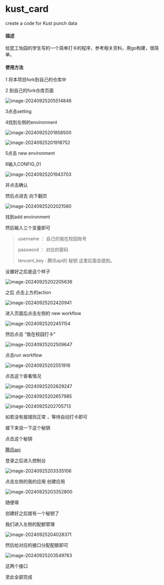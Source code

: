 # kust_card
create a code for Kust punch data





#### 描述

给昆工怡园的学生写的一个简单打卡的程序，参考相关资料，用go构建，很简单。

#### 使用方法



1 将本项目fork到自己的仓库中



2 到自己的fork仓库页面

![image-20240925205514846](README/image-20240925205514846-1727276619575.png)

3点击setting



4找到左侧的environment 

![image-20240925201858500](README/image-20240925201858500-1727276619576.png)

![image-20240925201918752](README/image-20240925201918752-1727276619577.png)

5点击 new environment

6输入CONFIG_01

![image-20240925201943703](README/image-20240925201943703-1727276619577.png)

并点击确认 



然后点进去 向下翻页



![image-20240925202021580](README/image-20240925202021580-1727276619577.png)

找到add environment





然后输入三个变量即可



>username ： 自己的我在校园账号
>
>password  ： 对应的密码
>
>tencent_key : 腾讯api的 秘钥 这里后面会提到。

设置好之后是这个样子



![image-20240925202205636](README/image-20240925202205636-1727276619577.png)

之后 点击上方的action



![image-20240925202420941](README/image-20240925202420941-1727276619577.png)

进入页面后点击左侧的 new workflow

![image-20240925202451154](README/image-20240925202451154-1727276619577.png)

然后点击 “我在校园打卡"



![image-20240925202509647](README/image-20240925202509647-1727276619578.png)

点击run workflow 

![image-20240925202551916](README/image-20240925202551916-1727276619578.png)

点击这个查看情况

![image-20240925202629247](README/image-20240925202629247-1727276619578.png)

![image-20240925202657985](README/image-20240925202657985-1727276619578.png)

![image-20240925202705713](README/image-20240925202705713-1727276619578.png)

如若没有报错则正常 ，等待自动打卡即可





接下来说一下这个秘钥



点击这个秘钥 

[腾讯api](https://lbs.qq.com/)

登录之后进入控制台

![image-20240925203335106](README/image-20240925203335106-1727276619578.png)

点击左侧的我的应用 创建应用 

![image-20240925203352800](README/image-20240925203352800-1727276619578.png)

随便填



创建好之后就有一个秘钥了



我们进入左侧的配额管理

![image-20240925204028371](README/image-20240925204028371-1727276619578.png)

然后给对应的接口分配配额即可



![image-20240925203549763](README/image-20240925203549763-1727276619578.png)

这两个接口





至此全部完成